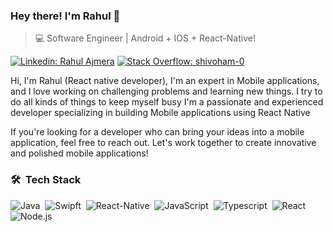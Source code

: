 ### Hey there! I'm Rahul 👋
>  💻 Software Engineer | Android + IOS + React-Native!

[![Linkedin: Rahul Ajmera](https://img.shields.io/badge/-Rahul%20Ajmera-blue?&logo=Linkedin&logoColor=white)](https://www.linkedin.com/in/rahul-ajmera-41a383191/)
[![Stack Overflow: shivoham-0](https://img.shields.io/badge/-Stack%20Overflow-222222?logo=stack-overflow&link=https://stackoverflow.com/users/story/6241000)](https://stackoverflow.com/users/11762907/shivoham-0)


Hi, I'm Rahul (React native developer), I'm an expert in Mobile applications, and I love working on challenging problems and learning new things. I try to do all kinds of things to keep myself busy I'm a passionate and experienced developer specializing in building Mobile applications using React Native

If you're looking for a developer who can bring your ideas into a mobile application, feel free to reach out. Let's work together to create innovative and polished mobile applications!

### 🛠 &nbsp;Tech Stack

![Java](https://img.shields.io/badge/-Java-05122A?style=flat&logo=android)&nbsp;
![Swipft](https://img.shields.io/badge/-Swift-05122A?style=flat&logo=Swift)&nbsp;
![React-Native](https://img.shields.io/badge/-ReactNative-05122A?style=flat&logo=react)&nbsp;
![JavaScript](https://img.shields.io/badge/-JavaScript-05122A?style=flat&logo=javascript)&nbsp;
![Typescript](https://img.shields.io/badge/-Typescript-05122A?style=flat&logo=typescript)&nbsp;
![React](https://img.shields.io/badge/-React-05122A?style=flat&logo=react)&nbsp;
![Node.js](https://img.shields.io/badge/-Node.js-05122A?style=flat&logo=node.js)&nbsp;
